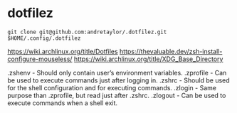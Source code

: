 # dotfilez

`git clone git@github.com:andretaylor/.dotfilez.git $HOME/.config/.dotfilez`
    
https://wiki.archlinux.org/title/Dotfiles
https://thevaluable.dev/zsh-install-configure-mouseless/
https://wiki.archlinux.org/title/XDG_Base_Directory

.zshenv - Should only contain user’s environment variables.
.zprofile - Can be used to execute commands just after logging in.
.zshrc - Should be used for the shell configuration and for executing commands.
.zlogin - Same purpose than .zprofile, but read just after .zshrc.
.zlogout - Can be used to execute commands when a shell exit.
